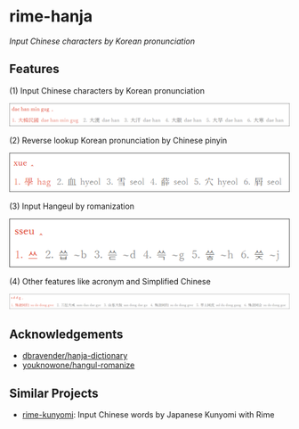 # rime-hanja

_Input Chinese characters by Korean pronunciation_

## Features

(1) Input Chinese characters by Korean pronunciation

![](demo/1.png)

(2) Reverse lookup Korean pronunciation by Chinese pinyin

![](demo/2.png)

(3) Input Hangeul by romanization

![](demo/3.png)

(4) Other features like acronym and Simplified Chinese

![](demo/4.png)

## Acknowledgements

* [dbravender/hanja-dictionary](https://github.com/dbravender/hanja-dictionary)
* [youknowone/hangul-romanize](https://github.com/youknowone/hangul-romanize)

## Similar Projects

* [rime-kunyomi](https://github.com/sgalal/rime-kunyomi): Input Chinese words by Japanese Kunyomi with Rime
